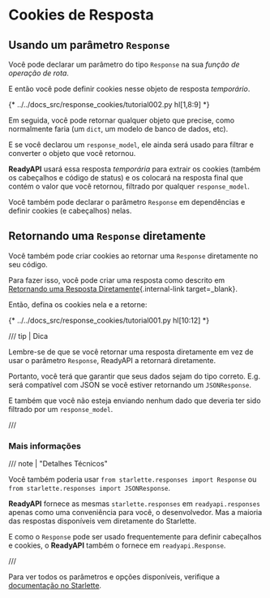 # Cookies de Resposta

## Usando um parâmetro `Response`

Você pode declarar um parâmetro do tipo `Response` na sua *função de operação de rota*.

E então você pode definir cookies nesse objeto de resposta *temporário*.

{* ../../docs_src/response_cookies/tutorial002.py hl[1,8:9] *}

Em seguida, você pode retornar qualquer objeto que precise, como normalmente faria (um `dict`, um modelo de banco de dados, etc).

E se você declarou um `response_model`, ele ainda será usado para filtrar e converter o objeto que você retornou.

**ReadyAPI** usará essa resposta *temporária* para extrair os cookies (também os cabeçalhos e código de status) e os colocará na resposta final que contém o valor que você retornou, filtrado por qualquer `response_model`.

Você também pode declarar o parâmetro `Response` em dependências e definir cookies (e cabeçalhos) nelas.

## Retornando uma `Response` diretamente

Você também pode criar cookies ao retornar uma `Response` diretamente no seu código.

Para fazer isso, você pode criar uma resposta como descrito em [Retornando uma Resposta Diretamente](response-directly.md){.internal-link target=_blank}.

Então, defina os cookies nela e a retorne:

{* ../../docs_src/response_cookies/tutorial001.py hl[10:12] *}

/// tip | Dica

Lembre-se de que se você retornar uma resposta diretamente em vez de usar o parâmetro `Response`, ReadyAPI a retornará diretamente.

Portanto, você terá que garantir que seus dados sejam do tipo correto. E.g. será compatível com JSON se você estiver retornando um `JSONResponse`.

E também que você não esteja enviando nenhum dado que deveria ter sido filtrado por um `response_model`.

///

### Mais informações

/// note | "Detalhes Técnicos"

Você também poderia usar `from starlette.responses import Response` ou `from starlette.responses import JSONResponse`.

**ReadyAPI** fornece as mesmas `starlette.responses` em `readyapi.responses` apenas como uma conveniência para você, o desenvolvedor. Mas a maioria das respostas disponíveis vem diretamente do Starlette.

E como o `Response` pode ser usado frequentemente para definir cabeçalhos e cookies, o **ReadyAPI** também o fornece em `readyapi.Response`.

///

Para ver todos os parâmetros e opções disponíveis, verifique a <a href="https://www.starlette.io/responses/#set-cookie" class="external-link" target="_blank">documentação no Starlette</a>.
